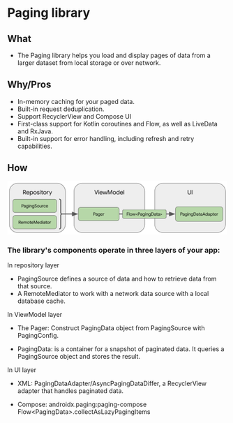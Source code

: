# Paging library

## What
- The Paging library helps you load and display pages of data from a larger dataset from local storage or over network.

## Why/Pros
- In-memory caching for your paged data.
- Built-in request deduplication.
- Support RecyclerView and Compose UI
- First-class support for Kotlin coroutines and Flow, as well as LiveData and RxJava.
- Built-in support for error handling, including refresh and retry capabilities.

## How

!['paging3-library-architecture'](paging3-library-architecture.svg)

### The library's components operate in three layers of your app:

In repository layer
- PagingSource defines a source of data and how to retrieve data from that source.
- A RemoteMediator to work with a network data source with a local database cache.

In ViewModel layer
- The Pager: Construct PagingData object from PagingSource with PagingConfig.

- PagingData: is a container for a snapshot of paginated data. It queries a PagingSource object and stores the result.

In UI layer

- XML: PagingDataAdapter/AsyncPagingDataDiffer, a RecyclerView adapter that handles paginated data.

- Compose: androidx.paging:paging-compose  Flow<PagingData<DataType>>.collectAsLazyPagingItems

